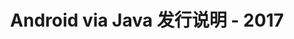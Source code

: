 ﻿---
title: Android via Java 发行说明 - 2017
type: docs
weight: 40
url: /zh/java/android-via-java-release-notes-2017/
---
